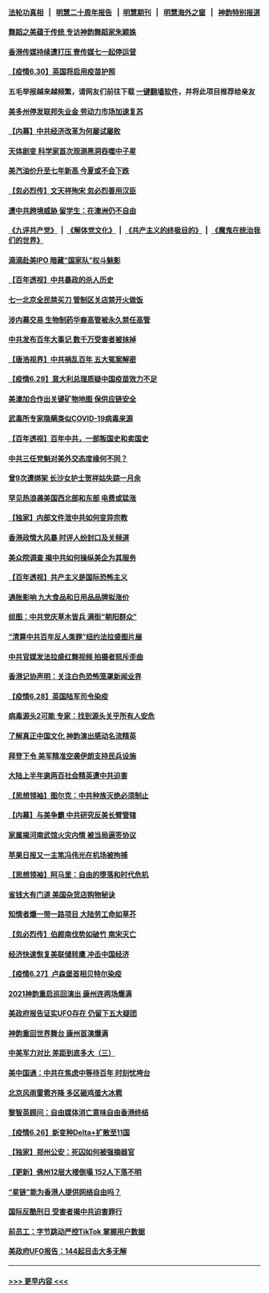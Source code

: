 #### [法轮功真相](https://github.com/gfw-breaker/truth/blob/master/README.md?t=0) &nbsp;&nbsp;|&nbsp;&nbsp; [明慧二十周年报告](https://github.com/gfw-breaker/mh-reports/blob/master/README.md?t=0) &nbsp;&nbsp;|&nbsp;&nbsp;[明慧期刊](https://github.com/gfw-breaker/mh-qikan) &nbsp;&nbsp;|&nbsp;&nbsp; [明慧海外之窗](https://github.com/gfw-breaker/mh-news/blob/master/README.md?t=0) &nbsp;&nbsp;|&nbsp;&nbsp; [神韵特别报道](https://github.com/gfw-breaker/mh-news/blob/master/shenyun.md?t=0)
#### [舞蹈之美蕴于传统 专访神韵舞蹈家朱颖姝](../pages/nf4514/n13057150.md?t=06302301) 
#### [香港传媒持续遭打压 壹传媒七一起停运营](../pages/nf4514/n13057890.md?t=06302301) 
#### [【疫情6.30】英国将启用疫苗护照](../pages/nf4514/n13057930.md?t=06302301) 
#### 五毛举报越来越频繁，请网友们前往下载 [一键翻墙软件](https://github.com/gfw-breaker/ssr-accounts)，并将此项目推荐给亲友
#### [美多州停发联邦失业金 劳动力市场加速复苏](../pages/nf4514/n13057593.md?t=06302301) 
#### [【内幕】中共经济改革为何屡试屡败](../pages/nf4514/n13053901.md?t=06302301) 
#### [天体剧变 科学家首次观测黑洞吞噬中子星](../pages/nf4514/n13056958.md?t=06302301) 
#### [美汽油价升至七年新高 今夏或不会下跌](../pages/nf4514/n13056597.md?t=06302301) 
#### [【忽必烈传】文天祥殉宋 忽必烈善用汉臣](../pages/nf4514/n13034803.md?t=06302301) 
#### [遭中共跨境威胁 留学生：在澳洲仍不自由](../pages/nf4514/n13056454.md?t=06302301) 
#### [《九评共产党》](https://github.com/begood0513/9ping.md/blob/master/README.md) &nbsp;|&nbsp; [《解体党文化》](../../../../jtdwh.md/blob/master/README.md)  &nbsp;|&nbsp; [《共产主义的终极目的》](../../../../gczydzjmd.md/blob/master/README.md) &nbsp;|&nbsp; [《魔鬼在统治我们的世界》](../../../../mgztzwmdsj.md/blob/master/README.md) 
#### [滴滴赴美IPO 暗藏“国家队”权斗魅影](../pages/nf4514/n13040013.md?t=06302301) 
#### [【百年透视】中共暴政的杀人历史](../pages/nf4514/n13051791.md?t=06302301) 
#### [七一北京全民禁买刀 管制区关店禁开火做饭](../pages/nf4514/n13055620.md?t=06302301) 
#### [涉内幕交易 生物制药华裔高管被永久禁任高管](../pages/nf4514/n13054771.md?t=06302301) 
#### [中共发布百年大事记 数千万受害者被抹掉](../pages/nf4514/n13056042.md?t=06302301) 
#### [【唐浩视界】中共祸乱百年 五大冤案解密](../pages/nf4514/n13055714.md?t=06302301) 
#### [【疫情6.29】意大利总理质疑中国疫苗效力不足](../pages/nf4514/n13055335.md?t=06302301) 
#### [美澳加合作出关键矿物地图 保供应链安全](../pages/nf4514/n13055358.md?t=06302301) 
#### [武毒所专家隐瞒类似COVID-19病毒来源](../pages/nf4514/n13054287.md?t=06302301) 
#### [【百年透视】百年中共，一部叛国史和卖国史](../pages/nf4514/n13055028.md?t=06302301) 
#### [中共三任党魁对美外交态度缘何不同？](../pages/nf4514/n13049219.md?t=06302301) 
#### [曾9次遭绑架 长沙女护士贺祥姑失踪一月余](../pages/nf4514/n13053392.md?t=06302301) 
#### [罕见热浪袭美国西北部和东部 电费或猛涨](../pages/nf4514/n13053910.md?t=06302301) 
#### [【独家】内部文件泄中共如何变异宗教](../pages/nf4514/n13031727.md?t=06302301) 
#### [香港政情大风暴 时评人纷封口及关频道](../pages/nf4514/n13053872.md?t=06302301) 
#### [美众院调查 揭中共如何操纵美企为其服务](../pages/nf4514/n13053664.md?t=06302301) 
#### [【百年透视】共产主义是国际恐怖主义](../pages/nf4514/n13052583.md?t=06302301) 
#### [通胀影响 九大食品和日用品品牌拟涨价](../pages/nf4514/n13053586.md?t=06302301) 
#### [组图：中共党庆草木皆兵 满街“朝阳群众”](../pages/nf4514/n13053804.md?t=06302301) 
#### [“清算中共百年反人类罪”纽约法拉盛图片展](../pages/nf4514/n13052220.md?t=06302301) 
#### [中共官媒发法拉盛红舞视频 拍摄者怒斥歪曲](../pages/nf4514/n13052125.md?t=06302301) 
#### [香港记协声明：关注白色恐怖笼罩新闻业界](../pages/nf4514/n13053610.md?t=06302301) 
#### [【疫情6.28】英国陆军司令染疫](../pages/nf4514/n13052662.md?t=06302301) 
#### [病毒源头2可能 专家：找到源头关乎所有人安危](../pages/nf4514/n13045323.md?t=06302301) 
#### [了解真正中国文化 神韵演出感动名流精英](../pages/nf4514/n13051943.md?t=06302301) 
#### [拜登下令 美军精准空袭伊朗支持民兵设施](../pages/nf4514/n13051694.md?t=06302301) 
#### [大陆上半年逾两百社会精英遭中共迫害](../pages/nf4514/n13044485.md?t=06302301) 
#### [【思想领袖】图尔克：中共种族灭绝必须制止](../pages/nf4514/n13015910.md?t=06302301) 
#### [【内幕】与美争霸 中共研究反美长臂管辖](../pages/nf4514/n13024693.md?t=06302301) 
#### [家属揭河南武馆火灾内情 被当局逼签协议](../pages/nf4514/n13050481.md?t=06302301) 
#### [苹果日报又一主笔冯伟光在机场被拘捕](../pages/nf4514/n13051282.md?t=06302301) 
#### [【思想领袖】阿马里：自由的堕落和时代危机](../pages/nf4514/n12992285.md?t=06302301) 
#### [省钱大有门道 美国杂货店购物秘诀](../pages/nf4514/n13050937.md?t=06302301) 
#### [知情者爆一带一路项目 大陆劳工命如草芥](../pages/nf4514/n13050458.md?t=06302301) 
#### [【忽必烈传】伯颜南伐势如破竹 南宋灭亡](../pages/nf4514/n13026118.md?t=06302301) 
#### [经济快速恢复美联储转鹰 冲击中国经济](../pages/nf4514/n13051022.md?t=06302301) 
#### [【疫情6.27】卢森堡首相贝特尔染疫](../pages/nf4514/n13050578.md?t=06302301) 
#### [2021神韵重启巡回演出 康州连两场爆满](../pages/nf4514/n13050441.md?t=06302301) 
#### [美政府报告证实UFO存在 仍留下五大疑团](../pages/nf4514/n13050021.md?t=06302301) 
#### [神韵重回世界舞台 康州首演爆满](../pages/nf4514/n13049575.md?t=06302301) 
#### [中美军力对比 差距到底多大（三）](../pages/nf4514/n13049438.md?t=06302301) 
#### [美中国通：中共在焦虑中等待百年 时刻忧垮台](../pages/nf4514/n13048820.md?t=06302301) 
#### [北京风雨雷雹齐降 多区砸鸡蛋大冰雹](../pages/nf4514/n13049437.md?t=06302301) 
#### [黎智英顾问：自由媒体消亡意味自由香港终结](../pages/nf4514/n13049271.md?t=06302301) 
#### [【疫情6.26】新变种Delta+扩散至11国](../pages/nf4514/n13049116.md?t=06302301) 
#### [【独家】郑州公安：死囚如何被强摘器官](../pages/nf4514/n13045496.md?t=06302301) 
#### [【更新】佛州12层大楼倒塌 152人下落不明](../pages/nf4514/n13044859.md?t=06302301) 
#### [“星链”能为香港人提供网络自由吗？](../pages/nf4514/n13049224.md?t=06302301) 
#### [国际反酷刑日 受害者揭中共迫害罪行](../pages/nf4514/n13048457.md?t=06302301) 
#### [前员工：字节跳动严控TikTok 掌握用户数据](../pages/nf4514/n13048934.md?t=06302301) 
#### [美政府UFO报告：144起目击大多无解](../pages/nf4514/n13048277.md?t=06302301) 

----
#### [ >>> 更早内容 <<< ](../indexes/nf4514-earlier.md)
